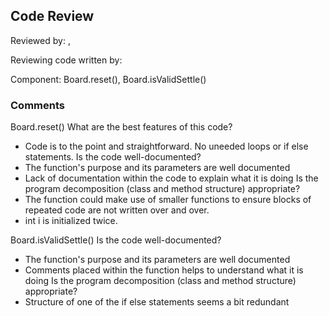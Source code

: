 ## Code Review

Reviewed by: <Tay Shao An>, <u7553225>

Reviewing code written by: <Wenxuan Cao> <u7556980>

Component: Board.reset(), Board.isValidSettle()

### Comments 

Board.reset()
What are the best features of this code?
- Code is to the point and straightforward. No uneeded loops or if else statements.
Is the code well-documented?
- The function's purpose and its parameters are well documented
- Lack of documentation within the code to explain what it is doing
Is the program decomposition (class and method structure) appropriate?
- The function could make use of smaller functions to ensure blocks of repeated code are not written over and over.
- int i is initialized twice.


Board.isValidSettle()
Is the code well-documented?
- The function's purpose and its parameters are well documented
- Comments placed within the function helps to understand what it is doing
  Is the program decomposition (class and method structure) appropriate?
- Structure of one of the if else statements seems a bit redundant


